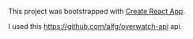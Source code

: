 This project was bootstrapped with [Create React App](https://github.com/facebook/create-react-app).

I used this https://github.com/alfg/overwatch-api api.
